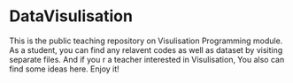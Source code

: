 # DataVisulisation
This is the public teaching repository on Visulisation Programming module.
As a student, you can find any relavent codes as well as dataset by visiting separate files. 
And if you r a teacher interested in Visulisation, You also can find some ideas here.
Enjoy it!
